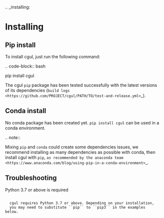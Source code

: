 .. \_installing:

# Installing

## Pip install

To install cgul, just run the following command:

.. code-block:: bash

pip install cgul

The cgul `pip` package has been tested successfully with the latest versions of
its dependencies (`build logs <https://github.com/PROJECT/cgul/PATH/TO/test-and-release.yml>`\_).

## Conda install

No conda package has been created yet.
`pip install cgul` can be used in a conda environment.

.. note::

Mixing `pip` and `conda` could create some dependencies issues,
we recommend installing as many dependencies as possible with conda,
then install cgul with `pip`, `as recommended by the anaconda team   <https://www.anaconda.com/blog/using-pip-in-a-conda-environment>`\_.

## Troubleshooting

Python 3.7 or above is required

```

  cgul requires Python 3.7 or above. Depending on your installation,
  you may need to substitute ``pip`` to ``pip3`` in the examples below.
```

